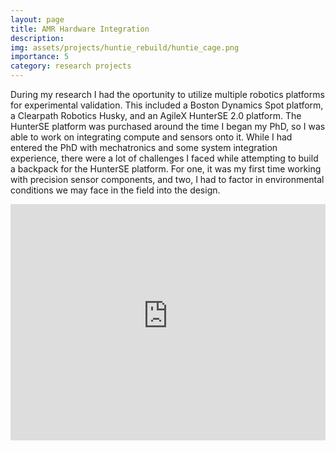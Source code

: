 ```yaml
---
layout: page
title: AMR Hardware Integration
description: 
img: assets/projects/huntie_rebuild/huntie_cage.png
importance: 5
category: research projects
---
```


During my research I had the oportunity to utilize multiple robotics platforms for experimental validation. This included a Boston Dynamics Spot platform, a Clearpath Robotics Husky, and an AgileX HunterSE 2.0 platform. The HunterSE platform was purchased around the time I began my PhD, so I was able to work on integrating compute and sensors onto it. While I had entered the PhD with mechatronics and some system integration experience, there were a lot of challenges I faced while attempting to build a backpack for the HunterSE platform. For one, it was my first time working with precision sensor components, and two, I had to factor in environmental conditions we may face in the field into the design.

<div style="position: relative; width: 100%; max-width: 1200px; margin: 0 auto; padding-bottom: 75%; overflow: hidden;">
  <iframe src="https://colorado2627.autodesk360.com/shares/public/SH90d2dQT28d5b602811fda8643cd0c3b06d?mode=embed" 
    style="position: absolute; top: 0; left: 0; width: 100%; height: 100%;" 
    allowfullscreen="true" webkitallowfullscreen="true" mozallowfullscreen="true" frameborder="0"></iframe>
</div>
